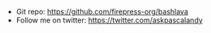 - Git repo: https://github.com/firepress-org/bashlava
- Follow me on twitter: https://twitter.com/askpascalandy
